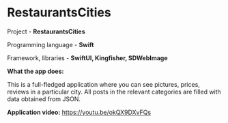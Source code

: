 # RestaurantsCities

Project - **RestaurantsCities**

Programming language - **Swift**

Framework, libraries - **SwiftUI, Kingfisher, SDWebImage**

**What the app does:**

This is a full-fledged application where you can see pictures, prices, reviews in a particular city. All posts in the relevant categories are filled with data obtained from JSON.

**Application video:** https://youtu.be/okQX9DXvFQs

